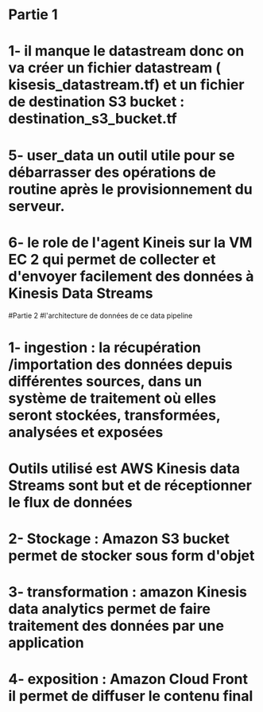 # Partie 1 
#  1-   il manque le datastream  donc on va créer un fichier  datastream ( kisesis_datastream.tf)  et  un fichier de destination S3 bucket : destination_s3_bucket.tf
#  5- user_data un outil utile pour se débarrasser des opérations de routine après le provisionnement du serveur.
#  6- le role de l'agent Kineis sur la VM EC 2 qui permet de collecter et d'envoyer facilement des données à Kinesis Data Streams
#Partie 2 
#l'architecture de données de ce data pipeline 
# 1- ingestion : la récupération /importation des données depuis différentes sources, dans un système de traitement où elles seront stockées, transformées, analysées et exposées
# Outils utilisé est AWS Kinesis data Streams  sont but et de réceptionner le flux de données  
# 2- Stockage : Amazon S3 bucket permet de stocker sous form d'objet 
# 3- transformation : amazon Kinesis data  analytics  permet de faire  traitement des données par une application
# 4- exposition : Amazon Cloud Front il permet de diffuser le contenu final 